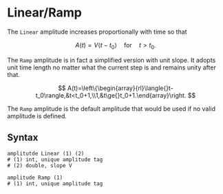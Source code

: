 # Linear/Ramp

The `Linear` amplitude increases proportionally with time so that

$$
A(t)=V\langle{}t-t_0\rangle\quad\text{for}\quad{}t>t_0.
$$

The `Ramp` amplitude is in fact a simplified version with unit slope. It adopts unit time length no matter what the current step is and remains unity after that.

$$
A(t)=\left\{\begin{array}{rl}\langle{}t-t_0\rangle,&t<t_0+1,\\1,&t\ge{}t_0+1.\end{array}\right.
$$

The `Ramp` amplitude is the default amplitude that would be used if no valid amplitude is defined.

## Syntax

```
amplitutde Linear (1) (2)
# (1) int, unique amplitude tag
# (2) double, slope V

amplitude Ramp (1)
# (1) int, unique amplitude tag
```